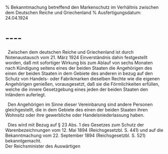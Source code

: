 % Bekanntmachung betreffend den Markenschutz im Verhältnis zwischen dem Deutschen Reiche und Griechenland
% Ausfertigungsdatum: 24.04.1924
 
# ----

  Zwischen dem deutschen Reiche und Griechenland ist durch Notenaustausch vom 21. März 1924 Einverständnis dahin festgestellt worden, daß mit sofortiger Wirkung bis zum Ablauf von sechs Monaten nach Kündigung seitens eines der beiden Staaten die Angehörigen des einen der beiden Staaten in dem Gebiete des anderen in bezug auf den Schutz von Handels- oder Fabrikmarken dieselben Rechte wie die eigenen Angehörigen genießen, vorausgesetzt, daß sie die Förmlichkeiten erfüllen, welche die innere Gesetzgebung eines jeden der beiden Staaten den Inländern auferlegt.

  Den Angehörigen im Sinne dieser Vereinbarung sind andere Personen gleichgestellt, die in dem Gebiete des einen der beiden Staaten ihren Wohnsitz oder ihre gewerbliche oder Handelsniederlassung haben.

  Dies wird mit Bezug auf § 23 Abs. 1 des Gesetzes zum Schutz der Warenbezeichnungen vom 12. Mai 1894 (Reichsgesetzbl. S. 441) und auf die Bekanntmachung vom 22. September 1894 (Reichsgesetzbl. S. 521) bekanntgemacht.   
Der Reichsminister des Auswärtigen
